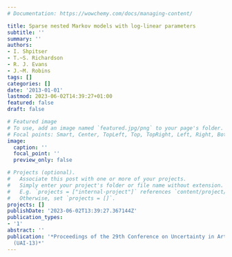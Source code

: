```yaml
---
# Documentation: https://wowchemy.com/docs/managing-content/

title: Sparse nested Markov models with log-linear parameters
subtitle: ''
summary: ''
authors:
- I. Shpitser
- T.~S. Richardson
- R. J. Evans
- J.~M. Robins
tags: []
categories: []
date: '2013-01-01'
lastmod: 2023-06-02T14:39:27+01:00
featured: false
draft: false

# Featured image
# To use, add an image named `featured.jpg/png` to your page's folder.
# Focal points: Smart, Center, TopLeft, Top, TopRight, Left, Right, BottomLeft, Bottom, BottomRight.
image:
  caption: ''
  focal_point: ''
  preview_only: false

# Projects (optional).
#   Associate this post with one or more of your projects.
#   Simply enter your project's folder or file name without extension.
#   E.g. `projects = ["internal-project"]` references `content/project/deep-learning/index.md`.
#   Otherwise, set `projects = []`.
projects: []
publishDate: '2023-06-02T13:39:27.367144Z'
publication_types:
- '1'
abstract: ''
publication: '*Proceedings of the 29th Conference on Uncertainty in Artificial Intelligence
  (UAI-13)*'
---
```

